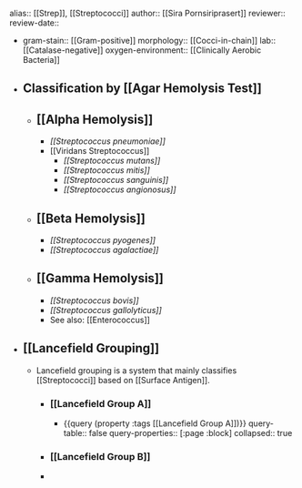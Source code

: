 alias:: [[Strep]], [[Streptococci]]
author:: [[Sira Pornsiriprasert]] 
reviewer::
review-date::

- gram-stain:: [[Gram-positive]] 
  morphology:: [[Cocci-in-chain]] 
  lab:: [[Catalase-negative]]
  oxygen-environment:: [[Clinically Aerobic Bacteria]]
- ## Classification by [[Agar Hemolysis Test]]
	- ## [[Alpha Hemolysis]]
		- *[[Streptococcus pneumoniae]]*
		- [[Viridans Streptococcus]]
			- *[[Streptococcus mutans]]*
			- *[[Streptococcus mitis]]*
			- *[[Streptococcus sanguinis]]*
			- *[[Streptococcus angionosus]]*
	- ## [[Beta Hemolysis]]
		- *[[Streptococcus pyogenes]]*
		- *[[Streptococcus agalactiae]]*
	- ## [[Gamma Hemolysis]]
		- *[[Streptococcus bovis]]*
		- *[[Streptococcus gallolyticus]]*
		- See also: [[Enterococcus]]
- ## [[Lancefield Grouping]]
	- Lancefield grouping is a system that mainly classifies [[Streptococci]] based on [[Surface Antigen]].
		- ### [[Lancefield Group A]]
			- {{query (property :tags [[Lancefield Group A]])}}
			  query-table:: false
			  query-properties:: [:page :block]
			  collapsed:: true
		- ### [[Lancefield Group B]]
		-